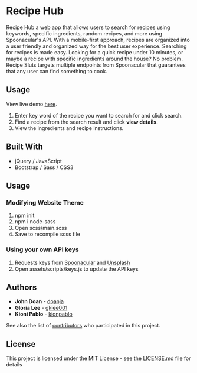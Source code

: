 # Recipe Hub

Recipe Hub a web app that allows users to search for recipes using keywords, specific ingredients, random recipes, and more using Spoonacular's API. With a mobile-first approach, recipes are organized into a user friendly and organized way for the best user experience. Searching for recipes is made easy. Looking for a quick recipe under 10 minutes, or maybe a recipe with specific ingredients around the house? No problem. Recipe Sluts targets multiple endpoints from Spoonacular that guarantees that any user can find something to cook.

## Usage

View live demo [here](https://doanja.github.io/Recipe-Sluts/).

1. Enter key word of the recipe you want to search for and click search.
2. Find a recipe from the search result and click **view details**.
3. View the ingredients and recipe instructions.

## Built With

- jQuery / JavaScript
- Bootstrap / Sass / CSS3

## Usage

### Modifying Website Theme
1. npm init
2. npm i node-sass
3. Open scss/main.scss
4. Save to recompile scss file

### Using your own API keys
1. Requests keys from [Spoonacular](https://spoonacular.com/food-api/) and [Unsplash](https://unsplash.com/developers)
2. Open assets/scripts/keys.js to update the API keys

## Authors

- **John Doan** - [doanja](https://github.com/doanja)
- **Gloria Lee** - [gklee001](https://github.com/gklee001)
- **Kioni Pablo** - [kionpablo](https://github.com/kionipablo)

See also the list of [contributors](https://github.com/doanja/Recipe-Sluts/graphs/contributors) who participated in this project.

## License

This project is licensed under the MIT License - see the [LICENSE.md](https://github.com/doanja/Recipe-Sluts/blob/master/LICENSE) file for details
